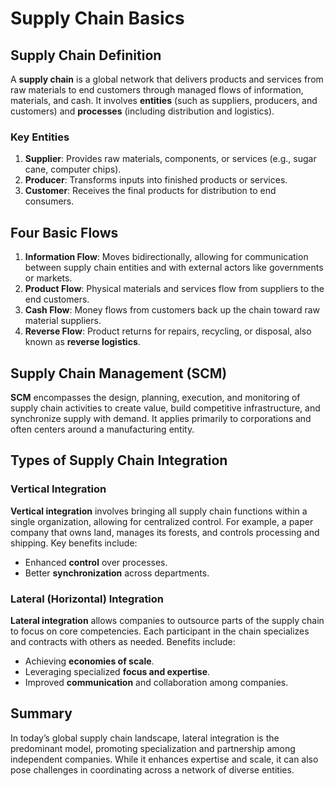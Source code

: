 # Supply Chain Basics

## Supply Chain Definition
A **supply chain** is a global network that delivers products and services from raw materials to end customers through managed flows of information, materials, and cash. It involves **entities** (such as suppliers, producers, and customers) and **processes** (including distribution and logistics).

### Key Entities
1. **Supplier**: Provides raw materials, components, or services (e.g., sugar cane, computer chips).
2. **Producer**: Transforms inputs into finished products or services.
3. **Customer**: Receives the final products for distribution to end consumers.

## Four Basic Flows
1. **Information Flow**: Moves bidirectionally, allowing for communication between supply chain entities and with external actors like governments or markets.
2. **Product Flow**: Physical materials and services flow from suppliers to the end customers.
3. **Cash Flow**: Money flows from customers back up the chain toward raw material suppliers.
4. **Reverse Flow**: Product returns for repairs, recycling, or disposal, also known as **reverse logistics**.

## Supply Chain Management (SCM)
**SCM** encompasses the design, planning, execution, and monitoring of supply chain activities to create value, build competitive infrastructure, and synchronize supply with demand. It applies primarily to corporations and often centers around a manufacturing entity.

## Types of Supply Chain Integration

### Vertical Integration
**Vertical integration** involves bringing all supply chain functions within a single organization, allowing for centralized control. For example, a paper company that owns land, manages its forests, and controls processing and shipping. Key benefits include:
- Enhanced **control** over processes.
- Better **synchronization** across departments.

### Lateral (Horizontal) Integration
**Lateral integration** allows companies to outsource parts of the supply chain to focus on core competencies. Each participant in the chain specializes and contracts with others as needed. Benefits include:
- Achieving **economies of scale**.
- Leveraging specialized **focus and expertise**.
- Improved **communication** and collaboration among companies.

## Summary
In today’s global supply chain landscape, lateral integration is the predominant model, promoting specialization and partnership among independent companies. While it enhances expertise and scale, it can also pose challenges in coordinating across a network of diverse entities.
